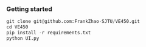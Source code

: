 ### Getting started
```python
git clone git@github.com:FrankZhao-SJTU/VE450.git
cd VE450
pip install -r requirements.txt
python UI.py
```